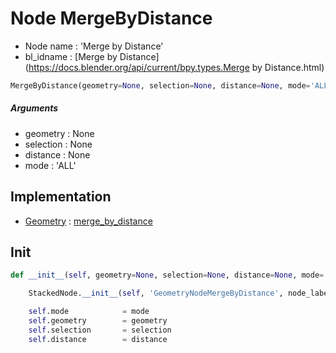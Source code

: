 # Node MergeByDistance

- Node name : 'Merge by Distance'
- bl_idname : [Merge by Distance](https://docs.blender.org/api/current/bpy.types.Merge by Distance.html)


``` python
MergeByDistance(geometry=None, selection=None, distance=None, mode='ALL', node_label=None, node_color=None)
```
##### Arguments

- geometry : None
- selection : None
- distance : None
- mode : 'ALL'

## Implementation

- [Geometry](/docs/GeoNodes/Geometry.md) : [merge_by_distance](/docs/GeoNodes/Geometry.md#merge_by_distance)

## Init

``` python
def __init__(self, geometry=None, selection=None, distance=None, mode='ALL', node_label=None, node_color=None):

    StackedNode.__init__(self, 'GeometryNodeMergeByDistance', node_label=node_label, node_color=node_color)

    self.mode            = mode
    self.geometry        = geometry
    self.selection       = selection
    self.distance        = distance
```
